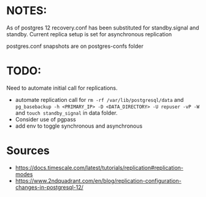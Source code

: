 # NOTES:

As of postgres 12 recovery.conf has been substituted for standby.signal and standby.
Current replica setup is set for asynchronous replication

postgres.conf snapshots are on postgres-confs folder

# TODO:

Need to automate initial call for replications.

- automate replication call for `rm -rf /var/lib/postgresql/data` and `pg_basebackup -h <PRIMARY_IP> -D <DATA_DIRECTORY> -U repuser -vP -W` and `touch standby_signal` in data folder.
- Consider use of pgpass
- add env to toggle synchronous and asynchronous

# Sources

- https://docs.timescale.com/latest/tutorials/replication#replication-modes
- https://www.2ndquadrant.com/en/blog/replication-configuration-changes-in-postgresql-12/